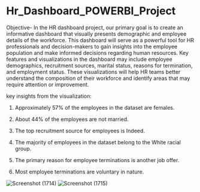 # Hr_Dashboard_POWERBI_Project

Objective- In the HR dashboard project, our primary goal is to create an informative dashboard that visually presents demographic and employee details of the workforce. This dashboard will serve as a powerful tool for HR professionals and decision-makers to gain insights into the employee population and make informed decisions regarding human resources. Key features and visualizations in the dashboard may include employee demographics, recruitment sources, marital status, reasons for termination, and employment status. These visualizations will help HR teams better understand the composition of their workforce and identify areas that may require attention or improvement.

 
key insights from the visualization:

1. Approximately 57% of the employees in the dataset are females.

2. About 44% of the employees are not married.

3. The top recruitment source for employees is Indeed.

4. The majority of employees in the dataset belong to the White racial group.

5. The primary reason for employee terminations is another job offer.

6. Most employee terminations are voluntary in nature.
   
![Screenshot (1714)](https://github.com/shivam12345kesarwaniS/Hr_Dashboard_POWERBI_Project/assets/138551775/4716bbc1-4789-4693-ad8f-82ae188666e4)
![Screenshot (1715)](https://github.com/shivam12345kesarwaniS/Hr_Dashboard_POWERBI_Project/assets/138551775/5f2e291f-73aa-4a9a-b9a7-4a01467aaff8)


